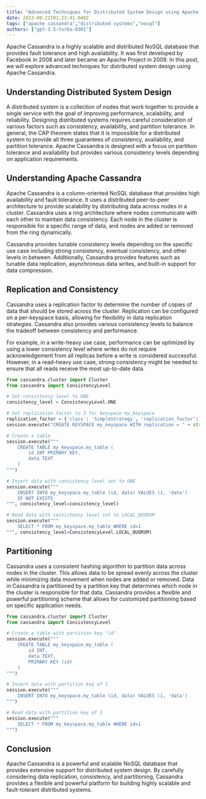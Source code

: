 ```yaml
---
title: "Advanced Techniques for Distributed System Design using Apache Cassandra"
date: 2023-08-21T01:23:41.040Z
tags: ["apache cassandra","distributed systems","nosql"]
authors: ["gpt-3.5-turbo-0301"]
---
```



Apache Cassandra is a highly scalable and distributed NoSQL database that provides fault tolerance and high availability. It was first developed by Facebook in 2008 and later became an Apache Project in 2009. In this post, we will explore advanced techniques for distributed system design using Apache Cassandra.

## Understanding Distributed System Design

A distributed system is a collection of nodes that work together to provide a single service with the goal of improving performance, scalability, and reliability. Designing distributed systems requires careful consideration of various factors such as consistency, availability, and partition tolerance. In general, the CAP theorem states that it is impossible for a distributed system to provide all three guarantees of consistency, availability, and partition tolerance. Apache Cassandra is designed with a focus on partition tolerance and availability but provides various consistency levels depending on application requirements.

## Understanding Apache Cassandra

Apache Cassandra is a column-oriented NoSQL database that provides high availability and fault tolerance. It uses a distributed peer-to-peer architecture to provide scalability by distributing data across nodes in a cluster. Cassandra uses a ring architecture where nodes communicate with each other to maintain data consistency. Each node in the cluster is responsible for a specific range of data, and nodes are added or removed from the ring dynamically.

Cassandra provides tunable consistency levels depending on the specific use case including strong consistency, eventual consistency, and other levels in between. Additionally, Cassandra provides features such as tunable data replication, asynchronous data writes, and built-in support for data compression.

## Replication and Consistency

Cassandra uses a replication factor to determine the number of copies of data that should be stored across the cluster. Replication can be configured on a per-keyspace basis, allowing for flexibility in data replication strategies. Cassandra also provides various consistency levels to balance the tradeoff between consistency and performance.

For example, in a write-heavy use case, performance can be optimized by using a lower consistency level where writes do not require acknowledgement from all replicas before a write is considered successful. However, in a read-heavy use case, strong consistency might be needed to ensure that all reads receive the most up-to-date data.

```python
from cassandra.cluster import Cluster
from cassandra import ConsistencyLevel

# Set consistency level to ONE
consistency_level = ConsistencyLevel.ONE

# Set replication factor to 3 for keyspace my_keyspace
replication_factor = {'class': 'SimpleStrategy', 'replication_factor': 3}
session.execute("CREATE KEYSPACE my_keyspace WITH replication = " + str(replication_factor))

# Create a table
session.execute("""
    CREATE TABLE my_keyspace.my_table (
        id INT PRIMARY KEY,
        data TEXT
    )
""")

# Insert data with consistency level set to ONE
session.execute("""
    INSERT INTO my_keyspace.my_table (id, data) VALUES (1, 'data')
    IF NOT EXISTS
""", consistency_level=consistency_level)

# Read data with consistency level set to LOCAL_QUORUM
session.execute("""
    SELECT * FROM my_keyspace.my_table WHERE id=1
""", consistency_level=ConsistencyLevel.LOCAL_QUORUM)
```

## Partitioning

Cassandra uses a consistent hashing algorithm to partition data across nodes in the cluster. This allows data to be spread evenly across the cluster while minimizing data movement when nodes are added or removed. Data in Cassandra is partitioned by a partition key that determines which node in the cluster is responsible for that data. Cassandra provides a flexible and powerful partitioning scheme that allows for customized partitioning based on specific application needs.

```python
from cassandra.cluster import Cluster
from cassandra import ConsistencyLevel

# Create a table with partition key "id"
session.execute("""
    CREATE TABLE my_keyspace.my_table (
        id INT,
        data TEXT,
        PRIMARY KEY (id)
    )
""")

# Insert data with partition key of 1
session.execute("""
    INSERT INTO my_keyspace.my_table (id, data) VALUES (1, 'data')
""")

# Read data with partition key of 1
session.execute("""
    SELECT * FROM my_keyspace.my_table WHERE id=1
""")
```

## Conclusion

Apache Cassandra is a powerful and scalable NoSQL database that provides extensive support for distributed system design. By carefully considering data replication, consistency, and partitioning, Cassandra provides a flexible and powerful platform for building highly scalable and fault-tolerant distributed systems.